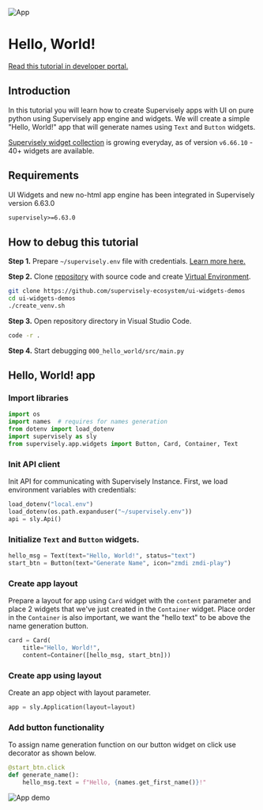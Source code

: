 
![App](https://user-images.githubusercontent.com/48913536/194531508-52ae0e99-144f-49ec-a4fc-7e99b549eac0.png)

# Hello, World!

[Read this tutorial in developer portal.](#)

## Introduction

In this tutorial you will learn how to create Supervisely apps with UI on pure python using Supervisely app engine and widgets.
We will create a simple "Hello, World!" app that will generate names using `Text` and `Button` widgets.

[Supervisely widget collection](https://github.com/supervisely/supervisely/tree/master/supervisely/app/widgets) is growing everyday, as of version `v6.66.10` - 40+ widgets are available.

## Requirements

UI Widgets and new no-html app engine has been integrated in Supervisely version 6.63.0

```requirements.txt
supervisely>=6.63.0
```

## How to debug this tutorial

**Step 1.** Prepare `~/supervisely.env` file with credentials. [Learn more here.](https://developer.supervise.ly/getting-started/basics-of-authentication#how-to-use-in-python)


**Step 2.** Clone [repository](https://github.com/supervisely-ecosystem/ui-widgets-demos) with source code and create [Virtual Environment](https://docs.python.org/3/library/venv.html).

```bash
git clone https://github.com/supervisely-ecosystem/ui-widgets-demos
cd ui-widgets-demos
./create_venv.sh
```

**Step 3.** Open repository directory in Visual Studio Code.&#x20;

```bash
code -r .
```

**Step 4.** Start debugging `000_hello_world/src/main.py`&#x20;

## Hello, World! app

### Import libraries

```python
import os
import names  # requires for names generation
from dotenv import load_dotenv
import supervisely as sly
from supervisely.app.widgets import Button, Card, Container, Text
```

### Init API client

Init API for communicating with Supervisely Instance. First, we load environment variables with credentials:

```python
load_dotenv("local.env")
load_dotenv(os.path.expanduser("~/supervisely.env"))
api = sly.Api()
```

### Initialize `Text` and `Button` widgets.

```python
hello_msg = Text(text="Hello, World!", status="text")
start_btn = Button(text="Generate Name", icon="zmdi zmdi-play")
```

### Create app layout

Prepare a layout for app using `Card` widget with the `content` parameter and place 2 widgets that we've just created in the `Container` widget. Place order in the `Container` is also important, we want the "hello text" to be above the name generation button.

```python
card = Card(
    title="Hello, World!", 
    content=Container([hello_msg, start_btn]))
```

### Create app using layout

Create an app object with layout parameter.

```python
app = sly.Application(layout=layout)
```

### Add button functionality

To assign name generation function on our button widget on click use decorator as shown below.

```python
@start_btn.click
def generate_name():
    hello_msg.text = f"Hello, {names.get_first_name()}!"
```
![App demo](https://user-images.githubusercontent.com/48913536/194531332-8c5c1ffb-e781-4c2f-9a1b-9fb1e9f03745.gif)
